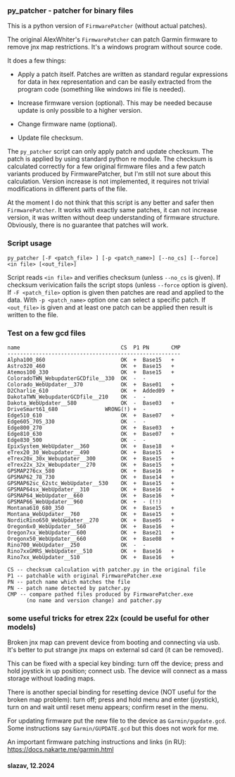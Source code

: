 ### py_patcher - patcher for binary files

This is a python version of `FirmwarePatcher` (without actual patches).

The original AlexWhiter's `FirmwarePatcher` can patch Garmin firmware to
remove jnx map restrictions. It's a windows program without source code.

It does a few things:

- Apply a patch itself. Patches are written as standard regular expressions
for data in hex representation and can be easily extracted from the program
code (something like windows ini file is needed).

- Increase firmware version (optional). This may be needed because
update is only possible to a higher version.

- Change firmware name (optional).

- Update file checksum.

The `py_patcher` script can only apply patch and update checksum. The
patch is applied by using standard python re module. The checksum is
calculated correctly for a few original firmware files and a few patch
variants produced by FirmwarePatcher, but I'm still not sure about
this calculation. Version increase is not implemented, it requires not
trivial modifications in different parts of the file.

At the moment I do not think that this script is any better and safer
then `FirmwarePatcher`. It works with exactly same patches, it can not
increase version, it was written without deep understanding of firmware
structure. Obviously, there is no guarantee that patches will work.

### Script usage

```
py_patcher [-F <patch_file> ] [-p <patch_name>] [--no_cs] [--force] <in file> [<out_file>]
```

Script reads `<in file>` and verifies checksum (unless `--no_cs` is given).
If checksum verivication fails the script stops (unless `--force` option is given).
If `-F <patch_file>` option is given then patches are read and applied to the data.
With `-p <patch_name>` option one can select a specific patch.
If `<out_file>` is given and at least one patch can be applied then result is
written to the file.

### Test on a few gcd files

```
name                                CS  P1 PN       CMP
-------------------------------------------------------
Alpha100_860                        OK  +  Base15   +
Astro320_460                        OK  +  Base15   +
Atemos100_330                       OK  +  Base15   +
ColoradoTWN_WebupdaterGCDfile__330  OK  -  -
Colorado_WebUpdater__370            OK  +  Base01   +
D2Charlie_610                       OK  +  Added09  +
DakotaTWN_WebupdaterGCDfile__210    OK  -  -
Dakota_WebUpdater__580              OK  -  Base03   +
DriveSmart61_680               WRONG(!) +  -
Edge510_610                         OK  +  Base07   +
Edge605_705_330                     OK  -  -
Edge800_270                         OK  +  Base03   +
Edge810_630                         OK  +  Base07   +
Edge830_500                         OK  -  -
EpixSystem_WebUpdater__360          OK  +  Base18   +
eTrex20_30_Webupdater__490          OK  +  Base15   +
eTrex20x_30x_Webupdater__300        OK  +  Base15   +
eTrex22x_32x_Webupdater__270        OK  +  Base15   +
GPSMAP276cx_580                     OK  +  Base16   +
GPSMAP62_78_730                     OK  +  Base14   +
GPSMAP62sc_62stc_WebUpdater__530    OK  +  Base15   +
GPSMAP64sx_WebUpdater__310          OK  +  Base16   +
GPSMAP64_WebUpdater__660            OK  +  Base16   +
GPSMAP66_WebUpdater__960            OK  +  - (!!)
Montana610_680_350                  OK  +  Base15   +
Montana_WebUpdater__760             OK  +  Base15   +
NordicRino650_WebUpdater__270       OK  +  Base05   +
Oregon6x0_WebUpdater__560           OK  +  Base16   +
Oregon7xx_WebUpdater__600           OK  +  Base21   +
Oregonx50_WebUpdater__660           OK  +  Base08   +
Rino700_WebUpdater__250             OK  -  -
Rino7xxGMRS_WebUpdater__510         OK  +  Base16   +
Rino7xx_WebUpdater__510             OK  +  Base16   +

CS -- checksum calculation with patcher.py in the original file
P1 -- patchable with original FirmwarePatcher.exe
PN -- patch name which matches the file
PN -- patch name detected by patcher.py
CMP -- compare pathed files produced by FirmwarePatcher.exe
      (no name and version change) and patcher.py
```

### some useful tricks for etrex 22x (could be useful for other models)

Broken jnx map can prevent device from booting and connecting via usb.
It's better to put strange jnx maps on external sd card (it can be removed).

This can be fixed with a special key binding: turn off the device; press
and hold joystick in up position; connect usb. The device will connect
as a mass storage without loading maps.

There is another special binding for resetting device (NOT useful for
the broken map problem): turn off; press and hold menu and enter
(joystick), turn on and wait until reset menu appears; confirm reset in
the menu.

For updating firmware put the new file to the device as
`Garmin/gupdate.gcd`. Some instructions say `Garmin/GUPDATE.gcd` but
this does not work for me.

An important firmware patching instructions and links (in RU):
https://docs.nakarte.me/garmin.html


#### slazav, 12.2024
